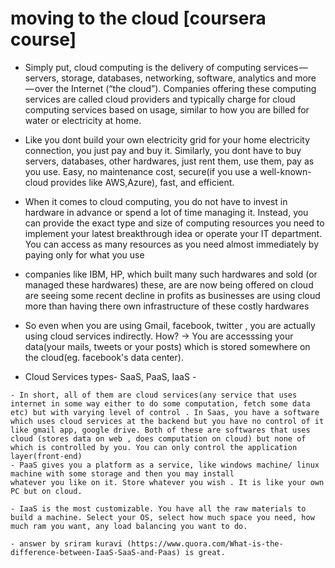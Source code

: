 # moving to the cloud [coursera course]

- Simply put, cloud computing is the delivery of computing services — servers, storage, databases, networking, software, analytics and more — over the Internet (“the cloud”). Companies offering these computing services are called cloud providers and typically charge for cloud computing services based on usage, similar to how you are billed for water or electricity at home.

- Like you dont build your own electricity grid for your home electricity connection, you just pay and buy it. Similarly,
you dont have to buy servers, databases, other hardwares, just rent them, use them, pay as you use. Easy, no maintenance cost, secure(if you use a well-known- cloud provides like AWS,Azure), fast, and efficient.

- When it comes to cloud computing, you do not have to invest in hardware in advance or spend a lot of time managing it. Instead, you can provide the exact type and size of computing resources you need to implement your latest breakthrough idea or operate your IT department. You can access as many resources as you need almost immediately by paying only for what you use

- companies like IBM, HP, which built many such hardwares and sold (or managed these hardwares) these, are are now being offered on cloud are seeing some recent decline in profits as businesses are using cloud more than having there own infrastructure of these costly hardwares

- So even when you are using Gmail, facebook, twitter , you are actually using cloud services indirectly. How? -> You are accesssing your data(your mails, tweets or your posts) which is stored somewhere on the cloud(eg. facebook's data center).

- Cloud Services types- SaaS, PaaS, IaaS - 
```
- In short, all of them are cloud services(any service that uses internet in some way either to do some computation, fetch some data etc) but with varying level of control . In Saas, you have a software which uses cloud services at the backend but you have no control of it like gmail app, google drive. Both of these are softwares that uses cloud (stores data on web , does computation on cloud) but none of which is controlled by you. You can only control the application layer(front-end)
- PaaS gives you a platform as a service, like windows machine/ linux machine with some storage and then you may install
whatever you like on it. Store whatever you wish . It is like your own PC but on cloud.

- IaaS is the most customizable. You have all the raw materials to build a machine. Select your OS, select how much space you need, how much ram you want, any load balancing you want to do.

- answer by sriram kuravi (https://www.quora.com/What-is-the-difference-between-IaaS-SaaS-and-Paas) is great.
```

